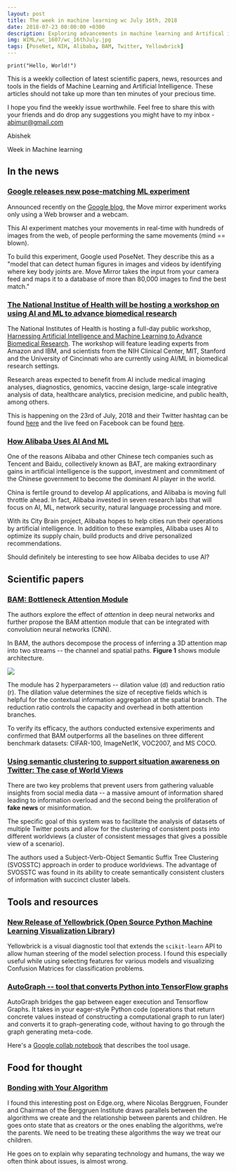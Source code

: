 ```yaml
---
layout: post
title: The week in machine learning wc July 16th, 2018
date: 2018-07-23 00:00:00 +0300
description: Exploring advancements in machine learning and Artifical intelligence
img: WIML/wc_1607/wc_16thJuly.jpg
tags: [PoseNet, NIH, Alibaba, BAM, Twitter, Yellowbrick]
---
```


`print("Hello, World!")`

This is a weekly collection of latest scientific papers, news, resources and tools in the fields of Machine Learning and Artificial Intelligence. These articles should not take up more than ten minutes of your precious time.

I hope you find the weekly issue worthwhile. Feel free to share this with your friends and do drop any suggestions you might have to my inbox - abimur@gmail.com

Abishek

Week in Machine learning

## In the news

### [Google releases new pose-matching ML experiment](https://www.androidauthority.com/google-pose-matching-experiment-move-mirror-887954/)

Announced recently on the [Google blog](https://www.blog.google/technology/ai/move-mirror-you-move-and-80000-images-move-you/), the Move mirror experiment works only using a Web browser and a webcam.

This AI experiment matches your movements in real-time with hundreds of images from the web, of people performing the same movements (mind == blown).

To build this experiment, Google used PoseNet. They describe this as a "model that can detect human figures in images and videos by identifying where key body joints are. Move Mirror takes the input from your camera feed and maps it to a database of more than 80,000 images to find the best match."

### [The National Institue of Health will be hosting a workshop on using AI and ML to advance biomedical research](https://www.nih.gov/news-events/news-releases/nih-host-workshop-using-artificial-intelligence-machine-learning-advance-biomedical-research)

The National Institutes of Health is hosting a full-day public workshop, [Harnessing Artificial Intelligence and Machine Learning to Advance Biomedical Research](https://datascience.nih.gov/community/2018biomedAI). The workshop will feature leading experts from Amazon and IBM, and scientists from the NIH Clinical Center, MIT, Stanford and the University of Cincinnati who are currently using AI/ML in biomedical research settings.

Research areas expected to benefit from AI include medical imaging analyses, diagnostics, genomics, vaccine design, large-scale integrative analysis of data, healthcare analytics, precision medicine, and public health, among others.

This is happening on the 23rd of July, 2018 and their Twitter hashtag can be found [here](https://twitter.com/hashtag/2018biomedAI?src=hash) and the live feed on Facebook can be found [here](https://www.facebook.com/events/222716638375782/).

### [How Alibaba Uses AI And ML](https://www.forbes.com/sites/bernardmarr/2018/07/23/the-amazing-ways-chinese-tech-giant-alibaba-uses-artificial-intelligence-and-machine-learning/#59791b2b117a)

One of the reasons Alibaba and other Chinese tech companies such as Tencent and Baidu, collectively known as BAT, are making extraordinary gains in artificial intelligence is the support, investment and commitment of the Chinese government to become the dominant AI player in the world.

China is fertile ground to develop AI applications, and Alibaba is moving full throttle ahead. In fact, Alibaba invested in seven research labs that will focus on AI, ML, network security, natural language processing and more.

With its City Brain project, Alibaba hopes to help cities run their operations by artificial intelligence. In addition to these examples, Alibaba uses AI to optimize its supply chain, build products and drive personalized recommendations.

Should definitely be interesting to see how Alibaba decides to use AI?

## Scientific papers

### [BAM: Bottleneck Attention Module](https://arxiv.org/abs/1807.06514v2)

The authors explore the effect of *attention* in deep neural networks and further propose the BAM attention module that can be integrated with convolution neural networks (CNN).

In BAM, the authors decompose the process of inferring a 3D attention map into two streams -- the channel and spatial paths. **Figure 1** shows module architecture.

![]({{site.baseurl}}/assets/img/WIML/wc_1607/BAM.png)

The module has 2 hyperparameters -- dilation value (d) and reduction ratio (r). The dilation value determines the size
of receptive fields which is helpful for the contextual information aggregation at the spatial branch. The reduction
ratio controls the capacity and overhead in both attention branches.

To verify its efficacy, the authors conducted extensive experiments and confirmed that BAM outperforms all the baselines on three different benchmark datasets: CIFAR-100, ImageNet1K, VOC2007, and MS COCO.

### [Using semantic clustering to support situation awareness on Twitter: The case of World Views](https://arxiv.org/pdf/1807.06588v1.pdf)

There are two key problems that prevent users from gathering valuable insights from social media data -- a massive amount of information shared leading to information overload and the second being the proliferation of **fake news** or misinformation.

The specific goal of this system was to facilitate the analysis of datasets of multiple Twitter posts and allow for the clustering of consistent posts into different worldviews (a cluster of consistent messages that gives a possible view of a scenario).

The authors used a Subject-Verb-Object Semantic Suffix Tree Clustering (SVOSSTC) approach in order to produce worldviews. The advantage of SVOSSTC was found in its ability to create semantically consistent clusters of information with succinct cluster labels.

## Tools and resources

### [New Release of Yellowbrick (Open Source Python Machine Learning Visualization Library)](http://www.scikit-yb.org/en/latest/gallery.html)

Yellowbrick is a visual diagnostic tool that extends the `scikit-learn` API to allow human steering of the model selection process. I found this especially useful while using selecting features for various models and visualizing Confusion Matrices for classification problems.

### [AutoGraph -- tool that converts Python into TensorFlow graphs](https://medium.com/tensorflow/autograph-converts-python-into-tensorflow-graphs-b2a871f87ec7)

AutoGraph bridges the gap between eager execution and Tensorflow Graphs. It takes in your eager-style Python code (operations that return concrete values instead of constructing a computational graph to run later) and converts it to graph-generating code, without having to go through the graph generating meta-code.

Here's a [Google collab notebook](https://colab.research.google.com/github/tensorflow/models/blob/master/samples/core/guide/autograph.ipynb) that describes the tool usage.

## Food for thought

### [Bonding with Your Algorithm](https://www.edge.org/conversation/nicolas_berggruen-bonding-with-your-algorithm)

I found this interesting post on Edge.org, where Nicolas Berggruen, Founder and Chairman of the Berggruen Institute draws parallels between the algorithms we create and the relationship between parents and children. He goes onto state that as creators or the ones enabling the algorithms, we’re the parents. We need to be treating these algorithms the way we treat our children.

He goes on to explain why separating technology and humans, the way we often think about issues, is almost wrong.
